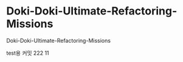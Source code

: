 # Doki-Doki-Ultimate-Refactoring-Missions
Doki-Doki-Ultimate-Refactoring-Missions


test용 커밋
222
11
